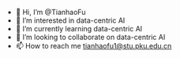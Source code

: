 - 👋 Hi, I’m @TianhaoFu
- 👀 I’m interested in data-centric AI
- 🌱 I’m currently learning data-centric AI
- 💞️ I’m looking to collaborate on data-centric AI
- 📫 How to reach me tianhaofu1@stu.pku.edu.cn

<!---
TianhaoFu/TianhaoFu is a ✨ special ✨ repository because its `README.md` (this file) appears on your GitHub profile.
You can click the Preview link to take a look at your changes.
--->

